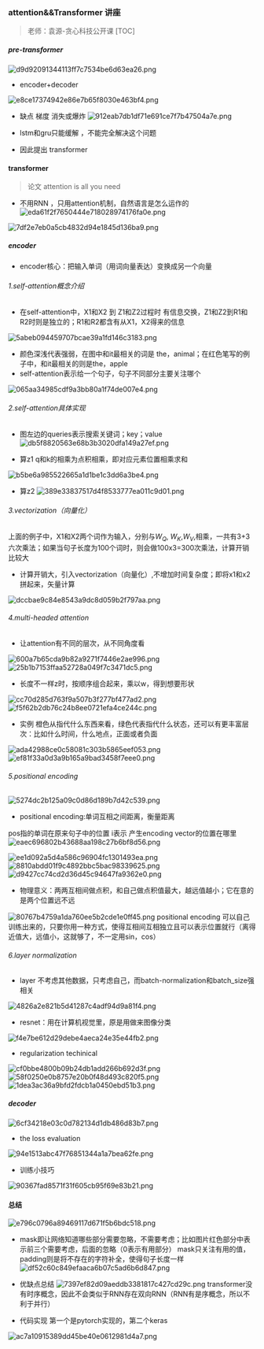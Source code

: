 ### attention&&Transformer 讲座
>老师：袁源-贪心科技公开课
[TOC]
#####  pre-transformer
![d9d92091344113ff7c7534be6d63ea26.png](en-resource://database/529:1)



* encoder+decoder

![e8ce17374942e86e7b65f8030e463bf4.png](en-resource://database/531:1)

* 缺点 梯度 消失或爆炸
![912eab7db1df71e691ce7f7b47504a7e.png](en-resource://database/533:1)

* lstm和gru只能缓解 ，不能完全解决这个问题
* 因此提出 transformer
#### transformer

>论文 attention is all you need 
* 不用RNN ，只用attention机制，自然语言是怎么运作的
![eda61f2f7650444e718028974176fa0e.png](en-resource://database/537:1)

 ![7df2e7eb0a5cb4832d94e1845d136ba9.png](en-resource://database/539:1)
##### encoder
* encoder核心：把输入单词（用词向量表达）变换成另一个向量
###### 1.self-attention概念介绍
* 在self-attention中，X1和X2 到 Z1和Z2过程时 有信息交换，Z1和Z2到R1和R2时则是独立的；R1和R2都含有从X1，X2得来的信息

![5abeb094459707bcae39a1fd146c3183.png](en-resource://database/545:1)

* 颜色深浅代表强弱，在图中和it最相关的词是 the，animal；在红色笔写的例子中，和it最相关的则是the，apple
* self-attention表示给一个句子，句子不同部分主要关注哪个

![065aa34985cdf9a3bb80a1f74de007e4.png](en-resource://database/549:1)
###### 2.self-attention具体实现

* 图左边的queries表示搜索关键词；key；value
![db5f8820563e68b3b3020dfa149a27ef.png](en-resource://database/611:1)

* 算z1
q和k的相乘为点积相乘，即对应元素位置相乘求和

![b5be6a985522665a1d1be1c3dd6a3be4.png](en-resource://database/551:1)

* 算z2
![389e33837517d4f8533777ea011c9d01.png](en-resource://database/553:1)
###### 3.vectorization（向量化）
上面的例子中，X1和X2两个词作为输入，分别与$W_Q$, $W_K$,$W_V$,相乘，一共有3+3六次乘法；如果当句子长度为100个词时，则会做100x3=300次乘法，计算开销比较大

* 计算开销大，引入vectorization（向量化）,不增加时间复杂度；即将x1和x2拼起来，矢量计算

 ![dccbae9c84e8543a9dc8d059b2f797aa.png](en-resource://database/557:1)
######  4.multi-headed attention

* 让attention有不同的层次，从不同角度看

![600a7b65cda9b82a9271f7446e2ae996.png](en-resource://database/559:1)
![25b1b7153ffaa52728a049f7c3471dc5.png](en-resource://database/561:1)

* 长度不一样z时，按顺序组合起来，乘以w，得到想要形状

![cc70d285d763f9a507b3f277bf477ad2.png](en-resource://database/565:1)
![f5f62b2db76c24b8ee0721efa4ce244c.png](en-resource://database/567:1)

* 实例
橙色从指代什么东西来看，绿色代表指代什么状态，还可以有更丰富层次：比如什么时间，什么地点，正面或者负面

![ada42988ce0c58081c303b5865eef053.png](en-resource://database/569:1)
![ef81f33a0d3a9b165a9bad3458f7eee0.png](en-resource://database/571:1)
###### 5.positional encoding
![5274dc2b125a09c0d86d189b7d42c539.png](en-resource://database/573:1)

* positional encoding:单词互相之间距离，衡量距离

pos指的单词在原来句子中的位置
i表示 产生encoding vector的位置在哪里
![eaec696802b43688aa198c27b6bf8d56.png](en-resource://database/579:1)

![ee1d092a5d4a586c96904fc1301493ea.png](en-resource://database/575:1)
![8810abdd01f9c4892bbc5bac98339625.png](en-resource://database/577:1)
![d9427cc74cd2d36d45c94647fa9362e0.png](en-resource://database/581:1)

* 物理意义：两两互相间做点积，和自己做点积值最大，越远值越小；它在意的是两个位置远不远

![80767b4759a1da760ee5b2cde1e0ff45.png](en-resource://database/583:1)
positional encoding 可以自己训练出来的，只要你用一种方式，使得互相间互相独立且可以表示位置就行（离得近值大，远值小，这就够了，不一定用sin，cos）
###### 6.layer normalization

* layer 不考虑其他数据，只考虑自己，而batch-normalization和batch_size强相关

![4826a2e821b5d41287c4adf94d9a81f4.png](en-resource://database/585:1)

* resnet：用在计算机视觉里，原是用做来图像分类

![f4e7be612d29debe4aeca24e35e44fb2.png](en-resource://database/587:1)

* regularization  techinical

![cf0bbe4800b09b24db1add266b692d3f.png](en-resource://database/589:1)
![58f0250e0b8757e20b0f48d493c820f5.png](en-resource://database/591:1)
![1dea3ac36a9bfd2fdcb1a0450ebd51b3.png](en-resource://database/593:1)

##### decoder
![6cf34218e03c0d782134d1db486d83b7.png](en-resource://database/595:1)

* the loss evaluation

![94e1513abc47f76851344a1a7bea62fe.png](en-resource://database/597:1)

* 训练小技巧

![90367fad8571f31f605cb95f69e83b21.png](en-resource://database/599:1)
#### 总结
![e796c0796a89469117d671f5b6bdc518.png](en-resource://database/601:1)
* mask即让网络知道哪些部分需要忽略，不需要考虑；比如图片红色部分中表示前三个需要考虑，后面的忽略（0表示有用部分）
mask只关注有用的值，padding则是将不存在的字符补全，使得句子长度一样
![df52c60c849efaaca6b07c5ad6b6d847.png](en-resource://database/609:1)

* 优缺点总结
![7397ef82d09aeddb3381817c427cd29c.png](en-resource://database/603:1)
transformer没有时序概念，因此不会类似于RNN存在双向RNN（RNN有是序概念，所以不利于并行）
* 代码实现
第一个是pytorch实现的，第二个keras

![ac7a10915389dd45be40e0612981d4a7.png](en-resource://database/605:1)

































